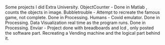 Some projects I did Extra University.
ObjectCounter - Done in Matlab , counts the objects in image. 
Bubbletrouble - Attempt to recreate the famous game, not complete. Done in Processing.
Humans - Covid emulator. Done in Processing. Data Visualization real time as the program runs. Done in Processing.
Enviar - Project done with breadboards and lcd , only posted the software part. Recreating a Vending machine and the logical part behind it.

